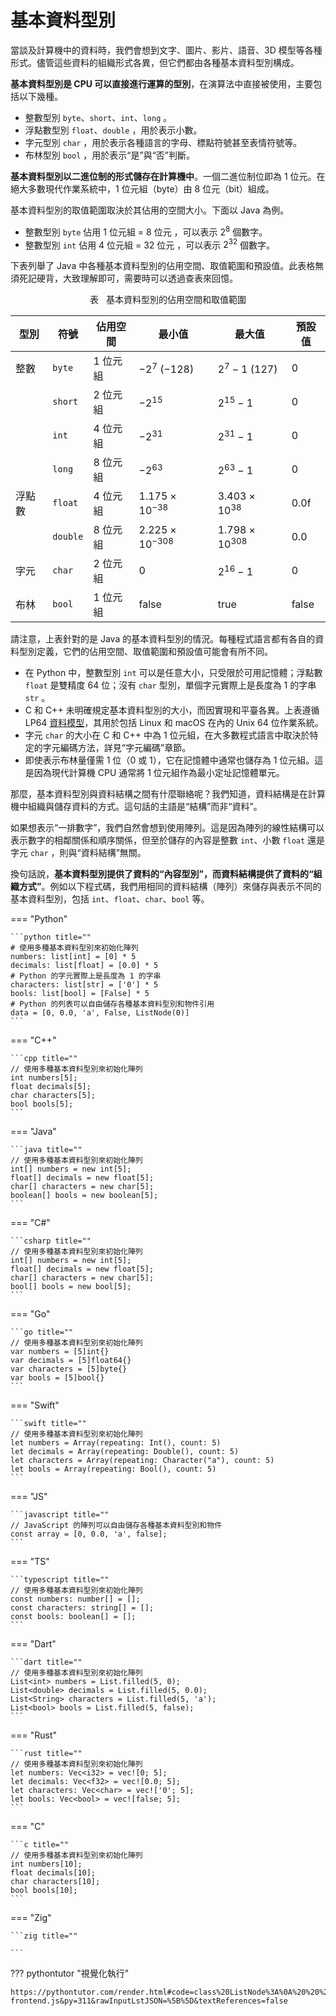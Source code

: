 # 基本資料型別

當談及計算機中的資料時，我們會想到文字、圖片、影片、語音、3D 模型等各種形式。儘管這些資料的組織形式各異，但它們都由各種基本資料型別構成。

**基本資料型別是 CPU 可以直接進行運算的型別**，在演算法中直接被使用，主要包括以下幾種。

- 整數型別 `byte`、`short`、`int`、`long` 。
- 浮點數型別 `float`、`double` ，用於表示小數。
- 字元型別 `char` ，用於表示各種語言的字母、標點符號甚至表情符號等。
- 布林型別 `bool` ，用於表示“是”與“否”判斷。

**基本資料型別以二進位制的形式儲存在計算機中**。一個二進位制位即為 $1$ 位元。在絕大多數現代作業系統中，$1$ 位元組（byte）由 $8$ 位元（bit）組成。

基本資料型別的取值範圍取決於其佔用的空間大小。下面以 Java 為例。

- 整數型別 `byte` 佔用 $1$ 位元組 = $8$ 位元 ，可以表示 $2^{8}$ 個數字。
- 整數型別 `int` 佔用 $4$ 位元組 = $32$ 位元 ，可以表示 $2^{32}$ 個數字。

下表列舉了 Java 中各種基本資料型別的佔用空間、取值範圍和預設值。此表格無須死記硬背，大致理解即可，需要時可以透過查表來回憶。

<p align="center"> 表 <id> &nbsp; 基本資料型別的佔用空間和取值範圍 </p>

| 型別   | 符號     | 佔用空間 | 最小值                   | 最大值                  | 預設值         |
| ------ | -------- | -------- | ------------------------ | ----------------------- | -------------- |
| 整數   | `byte`   | 1 位元組   | $-2^7$ ($-128$)          | $2^7 - 1$ ($127$)       | $0$            |
|        | `short`  | 2 位元組   | $-2^{15}$                | $2^{15} - 1$            | $0$            |
|        | `int`    | 4 位元組   | $-2^{31}$                | $2^{31} - 1$            | $0$            |
|        | `long`   | 8 位元組   | $-2^{63}$                | $2^{63} - 1$            | $0$            |
| 浮點數 | `float`  | 4 位元組   | $1.175 \times 10^{-38}$  | $3.403 \times 10^{38}$  | $0.0\text{f}$  |
|        | `double` | 8 位元組   | $2.225 \times 10^{-308}$ | $1.798 \times 10^{308}$ | $0.0$          |
| 字元   | `char`   | 2 位元組   | $0$                      | $2^{16} - 1$            | $0$            |
| 布林   | `bool`   | 1 位元組   | $\text{false}$           | $\text{true}$           | $\text{false}$ |

請注意，上表針對的是 Java 的基本資料型別的情況。每種程式語言都有各自的資料型別定義，它們的佔用空間、取值範圍和預設值可能會有所不同。

- 在 Python 中，整數型別 `int` 可以是任意大小，只受限於可用記憶體；浮點數 `float` 是雙精度 64 位；沒有 `char` 型別，單個字元實際上是長度為 1 的字串 `str` 。
- C 和 C++ 未明確規定基本資料型別的大小，而因實現和平臺各異。上表遵循 LP64 [資料模型](https://en.cppreference.com/w/cpp/language/types#Properties)，其用於包括 Linux 和 macOS 在內的 Unix 64 位作業系統。
- 字元 `char` 的大小在 C 和 C++ 中為 1 位元組，在大多數程式語言中取決於特定的字元編碼方法，詳見“字元編碼”章節。
- 即使表示布林量僅需 1 位（$0$ 或 $1$），它在記憶體中通常也儲存為 1 位元組。這是因為現代計算機 CPU 通常將 1 位元組作為最小定址記憶體單元。

那麼，基本資料型別與資料結構之間有什麼聯絡呢？我們知道，資料結構是在計算機中組織與儲存資料的方式。這句話的主語是“結構”而非“資料”。

如果想表示“一排數字”，我們自然會想到使用陣列。這是因為陣列的線性結構可以表示數字的相鄰關係和順序關係，但至於儲存的內容是整數 `int`、小數 `float` 還是字元 `char` ，則與“資料結構”無關。

換句話說，**基本資料型別提供了資料的“內容型別”，而資料結構提供了資料的“組織方式”**。例如以下程式碼，我們用相同的資料結構（陣列）來儲存與表示不同的基本資料型別，包括 `int`、`float`、`char`、`bool` 等。

=== "Python"

    ```python title=""
    # 使用多種基本資料型別來初始化陣列
    numbers: list[int] = [0] * 5
    decimals: list[float] = [0.0] * 5
    # Python 的字元實際上是長度為 1 的字串
    characters: list[str] = ['0'] * 5
    bools: list[bool] = [False] * 5
    # Python 的列表可以自由儲存各種基本資料型別和物件引用
    data = [0, 0.0, 'a', False, ListNode(0)]
    ```

=== "C++"

    ```cpp title=""
    // 使用多種基本資料型別來初始化陣列
    int numbers[5];
    float decimals[5];
    char characters[5];
    bool bools[5];
    ```

=== "Java"

    ```java title=""
    // 使用多種基本資料型別來初始化陣列
    int[] numbers = new int[5];
    float[] decimals = new float[5];
    char[] characters = new char[5];
    boolean[] bools = new boolean[5];
    ```

=== "C#"

    ```csharp title=""
    // 使用多種基本資料型別來初始化陣列
    int[] numbers = new int[5];
    float[] decimals = new float[5];
    char[] characters = new char[5];
    bool[] bools = new bool[5];
    ```

=== "Go"

    ```go title=""
    // 使用多種基本資料型別來初始化陣列
    var numbers = [5]int{}
    var decimals = [5]float64{}
    var characters = [5]byte{}
    var bools = [5]bool{}
    ```

=== "Swift"

    ```swift title=""
    // 使用多種基本資料型別來初始化陣列
    let numbers = Array(repeating: Int(), count: 5)
    let decimals = Array(repeating: Double(), count: 5)
    let characters = Array(repeating: Character("a"), count: 5)
    let bools = Array(repeating: Bool(), count: 5)
    ```

=== "JS"

    ```javascript title=""
    // JavaScript 的陣列可以自由儲存各種基本資料型別和物件
    const array = [0, 0.0, 'a', false];
    ```

=== "TS"

    ```typescript title=""
    // 使用多種基本資料型別來初始化陣列
    const numbers: number[] = [];
    const characters: string[] = [];
    const bools: boolean[] = [];
    ```

=== "Dart"

    ```dart title=""
    // 使用多種基本資料型別來初始化陣列
    List<int> numbers = List.filled(5, 0);
    List<double> decimals = List.filled(5, 0.0);
    List<String> characters = List.filled(5, 'a');
    List<bool> bools = List.filled(5, false);
    ```

=== "Rust"

    ```rust title=""
    // 使用多種基本資料型別來初始化陣列
    let numbers: Vec<i32> = vec![0; 5];
    let decimals: Vec<f32> = vec![0.0; 5];
    let characters: Vec<char> = vec!['0'; 5];
    let bools: Vec<bool> = vec![false; 5];
    ```

=== "C"

    ```c title=""
    // 使用多種基本資料型別來初始化陣列
    int numbers[10];
    float decimals[10];
    char characters[10];
    bool bools[10];
    ```

=== "Zig"

    ```zig title=""
    
    ```

??? pythontutor "視覺化執行"

    https://pythontutor.com/render.html#code=class%20ListNode%3A%0A%20%20%20%20%22%22%22%E9%93%BE%E8%A1%A8%E8%8A%82%E7%82%B9%E7%B1%BB%22%22%22%0A%20%20%20%20def%20__init__%28self,%20val%3A%20int%29%3A%0A%20%20%20%20%20%20%20%20self.val%3A%20int%20%3D%20val%20%20%23%20%E8%8A%82%E7%82%B9%E5%80%BC%0A%20%20%20%20%20%20%20%20self.next%3A%20ListNode%20%7C%20None%20%3D%20None%20%20%23%20%E5%90%8E%E7%BB%A7%E8%8A%82%E7%82%B9%E5%BC%95%E7%94%A8%0A%0A%22%22%22Driver%20Code%22%22%22%0Aif%20__name__%20%3D%3D%20%22__main__%22%3A%0A%20%20%20%20%23%20%E4%BD%BF%E7%94%A8%E5%A4%9A%E7%A7%8D%E5%9F%BA%E6%9C%AC%E6%95%B0%E6%8D%AE%E7%B1%BB%E5%9E%8B%E6%9D%A5%E5%88%9D%E5%A7%8B%E5%8C%96%E6%95%B0%E7%BB%84%0A%20%20%20%20numbers%20%3D%20%5B0%5D%20*%205%0A%20%20%20%20decimals%20%3D%20%5B0.0%5D%20*%205%0A%20%20%20%20%23%20Python%20%E7%9A%84%E5%AD%97%E7%AC%A6%E5%AE%9E%E9%99%85%E4%B8%8A%E6%98%AF%E9%95%BF%E5%BA%A6%E4%B8%BA%201%20%E7%9A%84%E5%AD%97%E7%AC%A6%E4%B8%B2%0A%20%20%20%20characters%20%3D%20%5B'0'%5D%20*%205%0A%20%20%20%20bools%20%3D%20%5BFalse%5D%20*%205%0A%20%20%20%20%23%20Python%20%E7%9A%84%E5%88%97%E8%A1%A8%E5%8F%AF%E4%BB%A5%E8%87%AA%E7%94%B1%E5%AD%98%E5%82%A8%E5%90%84%E7%A7%8D%E5%9F%BA%E6%9C%AC%E6%95%B0%E6%8D%AE%E7%B1%BB%E5%9E%8B%E5%92%8C%E5%AF%B9%E8%B1%A1%E5%BC%95%E7%94%A8%0A%20%20%20%20data%20%3D%20%5B0,%200.0,%20'a',%20False,%20ListNode%280%29%5D&cumulative=false&curInstr=12&heapPrimitives=nevernest&mode=display&origin=opt-frontend.js&py=311&rawInputLstJSON=%5B%5D&textReferences=false

